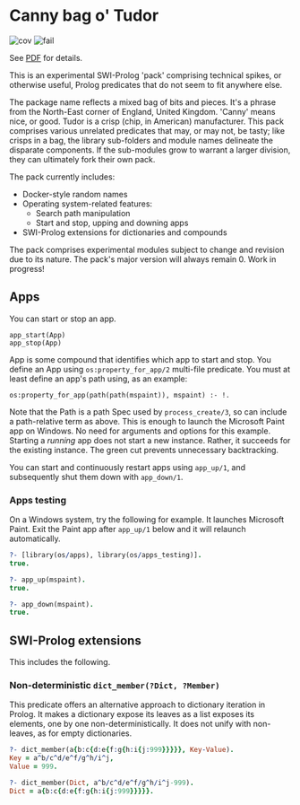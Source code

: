 # Canny bag o' Tudor

![cov](https://shields.io/endpoint?url=https://gist.githubusercontent.com/royratcliffe/ec92ac84832950815861d35c2f661953/raw/cov.json)
![fail](https://shields.io/endpoint?url=https://gist.githubusercontent.com/royratcliffe/ec92ac84832950815861d35c2f661953/raw/fail.json)

See [PDF](https://github.com/royratcliffe/canny_tudor/blob/main/man/canny_tudor.pdf) for details.

This is an experimental SWI-Prolog 'pack' comprising technical spikes, or
otherwise useful, Prolog predicates that do not seem to fit anywhere else.

The package name reflects a mixed bag of bits and pieces. It's a phrase from the
North-East corner of England, United Kingdom. 'Canny' means nice, or good. Tudor
is a crisp (chip, in American) manufacturer. This pack comprises various
unrelated predicates that may, or may not, be tasty; like crisps in a bag, the
library sub-folders and module names delineate the disparate components. If the
sub-modules grow to warrant a larger division, they can ultimately fork their
own pack.

The pack currently includes:

* Docker-style random names
* Operating system-related features:
  * Search path manipulation
  * Start and stop, upping and downing apps
* SWI-Prolog extensions for dictionaries and compounds

The pack comprises experimental modules subject to change and revision
due to its nature. The pack's major version will always remain 0.
Work in progress!

## Apps

You can start or stop an app.

    app_start(App)
    app_stop(App)

App is some compound that identifies which app to start and stop. You define an
App using `os:property_for_app/2` multi-file predicate. You must at least define
an app's path using, as an example:

    os:property_for_app(path(path(mspaint)), mspaint) :- !.

Note that the Path is a path Spec used by `process_create/3`, so can include a
path-relative term as above. This is enough to launch the Microsoft Paint app on
Windows. No need for arguments and options for this example. Starting a _running_
app does not start a new instance. Rather, it succeeds for the existing
instance. The green cut prevents unnecessary backtracking.

You can start and continuously restart apps using `app_up/1`, and subsequently
shut them down with `app_down/1`.

### Apps testing

On a Windows system, try the following for example. It launches Microsoft Paint.
Exit the Paint app after `app_up/1` below and it will relaunch automatically.

```prolog
?- [library(os/apps), library(os/apps_testing)].
true.

?- app_up(mspaint).
true.

?- app_down(mspaint).
true.
```

## SWI-Prolog extensions

This includes the following.

### Non-deterministic `dict_member(?Dict, ?Member)`

This predicate offers an alternative approach to dictionary iteration in
Prolog. It makes a dictionary expose its leaves as a list exposes its
elements, one by one non-deterministically. It does not unify with
non-leaves, as for empty dictionaries.

```prolog
?- dict_member(a{b:c{d:e{f:g{h:i{j:999}}}}}, Key-Value).
Key = a^b/c^d/e^f/g^h/i^j,
Value = 999.

?- dict_member(Dict, a^b/c^d/e^f/g^h/i^j-999).
Dict = a{b:c{d:e{f:g{h:i{j:999}}}}}.
```
